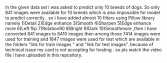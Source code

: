 In the given data set i was asked to predict only 10 breeds of dogs. So only 841 images were available for 10 breeds which is also impossible for model to predict correctly . so i have added almost 10 filters using Pillow library namely 
1)Detail
2)Edge enhance
3)Smooth
4)Sharpen
5)Edge enhance more 
6)Left flip
7)Rotation90
8)Bright
9)Dark
10)Smoothmore
,then i have converted 841 images to 8410 images
then among those 7414 images were used for training and 1847 images were used for test which are available in the folders "link for train images " and "link for test images".
because of technical issue my card is not accepting for hosting . so pls watch the video file i have uploaded in this repository.
